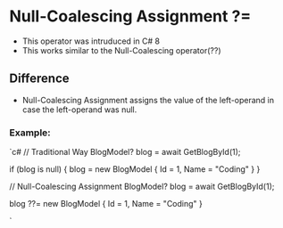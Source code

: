 # Null-Coalescing Assignment ?=
- This operator was intruduced in C# 8
- This works similar to the Null-Coalescing operator(??)

## Difference
- Null-Coalescing Assignment assigns the value of the left-operand in case the left-operand was null.

### Example:
`c#
// Traditional Way
BlogModel? blog = await GetBlogById(1);

if (blog is null)
{
  blog = new BlogModel
  {
    Id = 1,
    Name = "Coding"
  }
}

// Null-Coalescing Assignment
BlogModel? blog = await GetBlogById(1);

blog ??= new BlogModel
{
    Id = 1,
    Name = "Coding"
}

`
